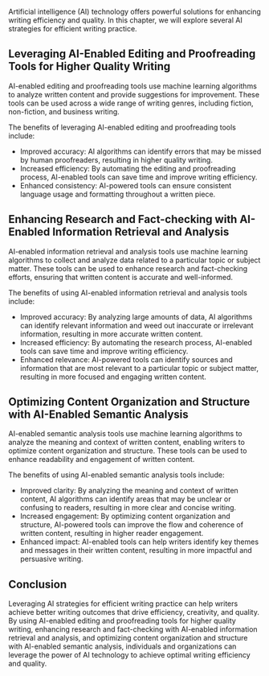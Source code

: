 
Artificial intelligence (AI) technology offers powerful solutions for enhancing writing efficiency and quality. In this chapter, we will explore several AI strategies for efficient writing practice.

Leveraging AI-Enabled Editing and Proofreading Tools for Higher Quality Writing
-------------------------------------------------------------------------------

AI-enabled editing and proofreading tools use machine learning algorithms to analyze written content and provide suggestions for improvement. These tools can be used across a wide range of writing genres, including fiction, non-fiction, and business writing.

The benefits of leveraging AI-enabled editing and proofreading tools include:

* Improved accuracy: AI algorithms can identify errors that may be missed by human proofreaders, resulting in higher quality writing.
* Increased efficiency: By automating the editing and proofreading process, AI-enabled tools can save time and improve writing efficiency.
* Enhanced consistency: AI-powered tools can ensure consistent language usage and formatting throughout a written piece.

Enhancing Research and Fact-checking with AI-Enabled Information Retrieval and Analysis
---------------------------------------------------------------------------------------

AI-enabled information retrieval and analysis tools use machine learning algorithms to collect and analyze data related to a particular topic or subject matter. These tools can be used to enhance research and fact-checking efforts, ensuring that written content is accurate and well-informed.

The benefits of using AI-enabled information retrieval and analysis tools include:

* Improved accuracy: By analyzing large amounts of data, AI algorithms can identify relevant information and weed out inaccurate or irrelevant information, resulting in more accurate written content.
* Increased efficiency: By automating the research process, AI-enabled tools can save time and improve writing efficiency.
* Enhanced relevance: AI-powered tools can identify sources and information that are most relevant to a particular topic or subject matter, resulting in more focused and engaging written content.

Optimizing Content Organization and Structure with AI-Enabled Semantic Analysis
-------------------------------------------------------------------------------

AI-enabled semantic analysis tools use machine learning algorithms to analyze the meaning and context of written content, enabling writers to optimize content organization and structure. These tools can be used to enhance readability and engagement of written content.

The benefits of using AI-enabled semantic analysis tools include:

* Improved clarity: By analyzing the meaning and context of written content, AI algorithms can identify areas that may be unclear or confusing to readers, resulting in more clear and concise writing.
* Increased engagement: By optimizing content organization and structure, AI-powered tools can improve the flow and coherence of written content, resulting in higher reader engagement.
* Enhanced impact: AI-enabled tools can help writers identify key themes and messages in their written content, resulting in more impactful and persuasive writing.

Conclusion
----------

Leveraging AI strategies for efficient writing practice can help writers achieve better writing outcomes that drive efficiency, creativity, and quality. By using AI-enabled editing and proofreading tools for higher quality writing, enhancing research and fact-checking with AI-enabled information retrieval and analysis, and optimizing content organization and structure with AI-enabled semantic analysis, individuals and organizations can leverage the power of AI technology to achieve optimal writing efficiency and quality.

